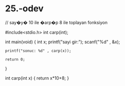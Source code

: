 # 25.-odev

// say�y� 10 ile �arp�p 8 ile toplayan fonksiyon

#include<stdio.h>
int carp(int);

int main(void)
{
	int x;
	printf("sayi gir:");
	scanf("%d" , &x);
	
	printf("sonuc: %d" , carp(x));
	
	return 0;
}

int carp(int x)
{
	return x*10+8;
}
